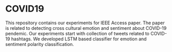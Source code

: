 # COVID19
This repository contains our experiments for IEEE Access paper. The paper is related to detecting cross cultural emotion and sentiment about COVID-19 pendemic. 
Our experiments start with collection of tweets related to COVID-19 hashtags. We developed LSTM based classifier for emotion and sentiment polarity classification. 

